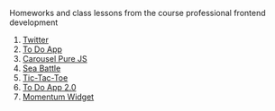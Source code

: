 Homeworks and class lessons from the course professional frontend development
<br>

1. [Twitter](https://angemariya.github.io/FE-Prof-Main/Twitter/index.html)
2. [To Do App](https://angemariya.github.io/FE-Prof-Main/LocalStorage/index.html)
3. [Carousel Pure JS](https://angemariya.github.io/FE-Prof-Main/Carousel/index.html)
4. [Sea Battle](https://angemariya.github.io/FE-Prof-Main/SeaBattle/index.html)
5. [Tic-Tac-Toe](https://angemariya.github.io/FE-Prof-Main/Tic-tac-toe/index.html)
6. [To Do App 2.0](https://angemariya.github.io/FE-Prof-Main/toDoList2/index.html)
7. [Momentum Widget](https://angemariya.github.io/FE-Prof-Main/Momentum/index.html)
